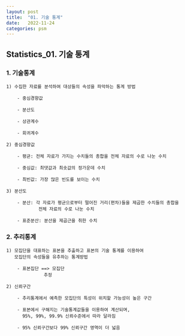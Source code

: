 ```yaml
---
layout: post
title:  "01. 기술 통계"
date:   2022-11-24
categories: psm
---
```


## Statistics_01. 기술 통계

### 1. 기술통계

    1) 수집한 자료를 분석하여 대상들의 속성을 파악하는 통계 방법

        - 중심경향값
    
        - 분산도
    
        - 상관계수
    
        - 회귀계수

    2) 중심경향값
    
        - 평균: 전체 자료가 가지는 수치들의 총합을 전체 자료의 수로 나눈 수치
    
        - 중심값: 최댓값과 최솟값의 정가운데 수치
    
        - 최빈값: 가장 많은 빈도를 보이는 수치

    3) 분산도

        - 분산: 각 자료가 평균으로부터 떨어진 거리(편차)들을 제곱한 수치들의 총합을 
                전체 자료의 수로 나눈 수치

        - 표준분산: 분산을 제곱근을 취한 수치

### 2. 추리통계

    1) 모집단을 대표하는 표본을 추출하고 표본의 기술 통계를 이용하여 
       모집단의 속성들을 유추하는 통계방법
    
        - 표본집단 ==> 모집단
                  추정
    
    2) 신뢰구간

        - 추리통계에서 예측한 모집단의 특성이 위치할 가능성이 높은 구간

        - 표본에서 구해지는 기술통계값들을 이용하여 계산되며,
          95%, 99%, 99.9% 신뢰수준에서 따라 달라짐

        - 95% 신뢰구간보다 99% 신뢰구간 영역이 더 넓음